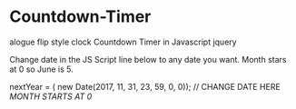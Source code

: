 # Countdown-Timer
alogue flip style clock
Countdown Timer in Javascript jquery


Change date in the JS Script line below to any date you want. Month stars at 0 so June is 5.

nextYear = ( new Date(2017, 11, 31, 23, 59, 0, 0));   // CHANGE DATE HERE *MONTH STARTS AT 0*

